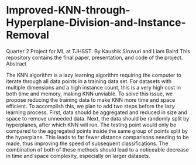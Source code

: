 # Improved-KNN-through-Hyperplane-Division-and-Instance-Removal
Quarter 2 Project for ML at TJHSST. By Kaushik Siruvuri and Liam Baird
This repository contains the final paper, presentation, and code of the project.
Abstract

The KNN algorithm is a lazy learning algorithm requiring the computer to iterate through all data points in a training data set. For datasets with multiple dimensions and a high instance count, this is a very high cost in both time and memory, making KNN unviable. 
To solve this issue, we propose reducing the training data to make KNN more time and space efficient. To accomplish this, we plan to add two steps before the lazy learning process. First, data should be aggregated and reduced in size and space to remove unneeded data. Next, the data should be randomly split by hyperplanes, after which KNN will run. The testing point would only be compared to the aggregated points inside the same group of points split by the hyperplane. This leads to far fewer distance comparisons needing to be made, thus improving the speed of subsequent classifications. The combination of both of these methods should lead to a noticeable decrease in time and space complexity, especially on larger datasets.
